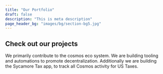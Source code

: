 ```yaml
---
title: "Our Portfolio"
draft: false
description: "This is meta description"
page_header_bg: "images/bg/section-bg5.jpg"
---
```


## Check out our projects

We primarily contribute to the cosmos eco system.  We are building tooling and automations to promote decentralization.  Additionally we are building the Sycamore Tax app, to track all Cosmos activity for US Taxes.